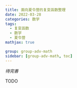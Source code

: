 ```yaml
---
title: 面向夏令营的复变函数整理
date: 2022-03-28
categories: 数学
tags:
  - 复变函数
  - 数学
  - 夏令营
mathjax: true

group: group-adv-math
sidebar: [group-adv-math, toc]
---
```


*待完善*

<!-- more -->


TODO